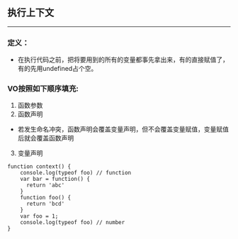 ## 执行上下文
----

### 定义：
* 在执行代码之前，把将要用到的所有的变量都事先拿出来，有的直接赋值了，有的先用undefined占个空。

### VO按照如下顺序填充: 
1.  函数参数  
2.  函数声明  
  * 若发生命名冲突，函数声明会覆盖变量声明，但不会覆盖变量赋值，变量赋值后就会覆盖函数声明

3.  变量声明

```
function context() {
    console.log(typeof foo) // function
    var bar = function() {
      return 'abc'
    }
    function foo() {
      return 'bcd'
    }
    var foo = 1;
    console.log(typeof foo) // number
}
```

